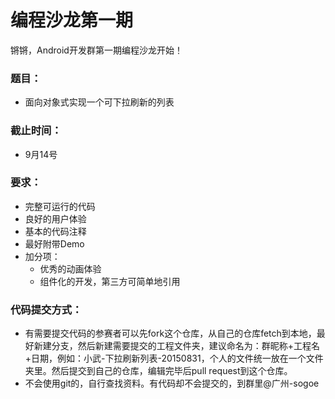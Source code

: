 # 编程沙龙第一期
锵锵，Android开发群第一期编程沙龙开始！

### 题目：
* 面向对象式实现一个可下拉刷新的列表

### 截止时间：
* 9月14号

### 要求：
* 完整可运行的代码
* 良好的用户体验
* 基本的代码注释
* 最好附带Demo
* 加分项：
  * 优秀的动画体验
  * 组件化的开发，第三方可简单地引用

### 代码提交方式：
* 有需要提交代码的参赛者可以先fork这个仓库，从自己的仓库fetch到本地，最好新建分支，然后新建需要提交的工程文件夹，建议命名为：群昵称+工程名+日期，例如：小武-下拉刷新列表-20150831，个人的文件统一放在一个文件夹里。然后提交到自己的仓库，编辑完毕后pull request到这个仓库。
* 不会使用git的，自行查找资料。有代码却不会提交的，到群里@广州-sogoe
